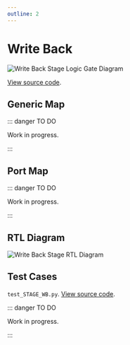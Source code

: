 ```yaml
---
outline: 2
---
```


# Write Back <Badge type="info" text="STAGE_WB.vhd"/>

![Write Back Stage Logic Gate Diagram](/images/referencia/componentes/stage_wb_rtl.drawio.svg)

[View source code](https://github.com/pfeinsper/24a-CTI-RISCV/blob/main/src/STAGE_WB.vhd).

## Generic Map

::: danger TO DO

Work in progress.

:::

## Port Map

::: danger TO DO

Work in progress.

:::

## RTL Diagram

![Write Back Stage RTL Diagram](/images/referencia/componentes/stage_wb_netlist.svg)

## Test Cases

`test_STAGE_WB.py`.
[View source code](https://github.com/pfeinsper/24a-CTI-RISCV/blob/main/test/test_STAGE_WB.py).

::: danger TO DO

Work in progress.

:::
